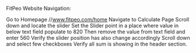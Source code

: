 FitPeo Website Navigation:

Go to Homepage //www.fitpeo.com/home
Navigate to Calculate Page
Scroll down and locate the slider
Set the Slider point in a place where value in below text field populate to 820
Then remove the value from text field and enter 560
Verify the slider position has also change accordingly 
Scroll down and select few checkboxes 
Verify all sum is showing in the header section.
